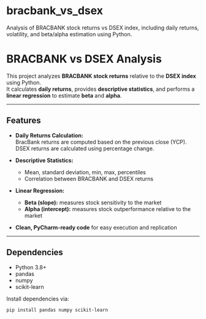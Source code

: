 # bracbank_vs_dsex
Analysis of BRACBANK stock returns vs DSEX index, including daily returns, volatility, and beta/alpha estimation using Python.

# BRACBANK vs DSEX Analysis

This project analyzes **BRACBANK stock returns** relative to the **DSEX index** using Python.  
It calculates **daily returns**, provides **descriptive statistics**, and performs a **linear regression** to estimate **beta** and **alpha**.

---

## Features

- **Daily Returns Calculation:**  
  BracBank returns are computed based on the previous close (YCP).  
  DSEX returns are calculated using percentage change.

- **Descriptive Statistics:**  
  - Mean, standard deviation, min, max, percentiles  
  - Correlation between BRACBANK and DSEX returns  

- **Linear Regression:**  
  - **Beta (slope):** measures stock sensitivity to the market  
  - **Alpha (intercept):** measures stock outperformance relative to the market  

- **Clean, PyCharm-ready code** for easy execution and replication

---

## Dependencies

- Python 3.8+
- pandas
- numpy
- scikit-learn

Install dependencies via:

```bash
pip install pandas numpy scikit-learn

